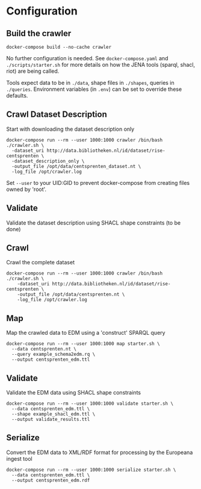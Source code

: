 # Configuration

## Build the crawler

`docker-compose build --no-cache crawler`

No further configuration is needed. See `docker-compose.yaml` and `./scripts/starter.sh` for more details on how the JENA tools (sparql, shacl, riot) are being called.

Tools expect data to be in `./data`, shape files in `./shapes`, queries in `./queries`. Environment variables (in `.env`) can be set to override these defaults.

## Crawl Dataset Description
Start with downloading the dataset description only

```
docker-compose run --rm --user 1000:1000 crawler /bin/bash ./crawler.sh \
  -dataset_uri http://data.bibliotheken.nl/id/dataset/rise-centsprenten \
  -dataset_description_only \
  -output_file /opt/data/centsprenten_dataset.nt \
  -log_file /opt/crawler.log
```

Set `--user` to your UID:GID to prevent docker-compose from creating files owned by 'root'.

## Validate
Validate the dataset description using SHACL shape constraints (to be done)

## Crawl
Crawl the complete dataset

```
docker-compose run --rm --user 1000:1000 crawler /bin/bash ./crawler.sh \
    -dataset_uri http://data.bibliotheken.nl/id/dataset/rise-centsprenten \
    -output_file /opt/data/centsprenten.nt \
    -log_file /opt/crawler.log
```

## Map
Map the crawled data to EDM using a 'construct' SPARQL query

```
docker-compose run --rm --user 1000:1000 map starter.sh \
  --data centsprenten.nt \
  --query example_schema2edm.rq \
  --output centsprenten_edm.ttl
```

## Validate
Validate the EDM data using SHACL shape constraints

```
docker-compose run --rm --user 1000:1000 validate starter.sh \
  --data centsprenten_edm.ttl \
  --shape example_shacl_edm.ttl \
  --output validate_results.ttl
```

## Serialize
Convert the EDM data to XML/RDF format for processing by the Europeana ingest tool

```
docker-compose run --rm --user 1000:1000 serialize starter.sh \
  --data centsprenten_edm.ttl \
  --output centsprenten_edm.rdf
```
